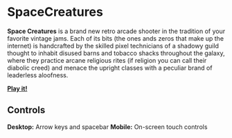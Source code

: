 # SpaceCreatures

**Space Creatures** is a brand new retro arcade shooter in the tradition of your favorite vintage jams. Each of its bits (the ones ands zeros that make up the internet) is handcrafted by the skilled pixel technicians of a shadowy guild thought to inhabit disused barns and tobacco shacks throughout the galaxy, where they practice arcane religious rites (if religion you can call their diabolic creed) and menace the upright classes with a peculiar brand of leaderless aloofness. 

**[Play it!](https://hmadisonturner.github.io/SpaceCreatures/src)**

## Controls

**Desktop:** Arrow keys and spacebar
**Mobile:** On-screen touch controls

